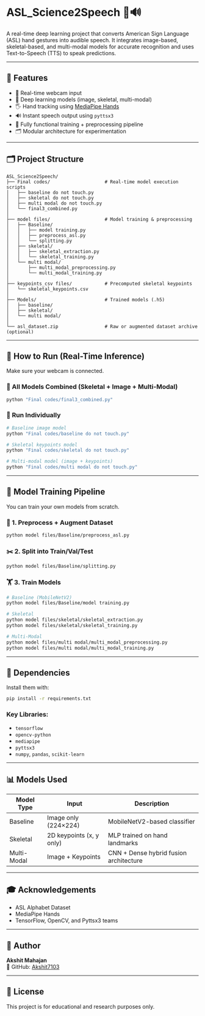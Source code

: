 # ASL_Science2Speech 🤟🔊

A real-time deep learning project that converts American Sign Language (ASL) hand gestures into audible speech. It integrates image-based, skeletal-based, and multi-modal models for accurate recognition and uses Text-to-Speech (TTS) to speak predictions.

---

## 📌 Features

- 🎥 Real-time webcam input
- 🧠 Deep learning models (image, skeletal, multi-modal)
- 🖐️ Hand tracking using [MediaPipe Hands](https://google.github.io/mediapipe/solutions/hands)
- 🔊 Instant speech output using `pyttsx3`
- 🧪 Fully functional training + preprocessing pipeline
- 🗂️ Modular architecture for experimentation

---

## 🗂️ Project Structure

```
ASL_Science2Speech/
├── Final codes/                    # Real-time model execution scripts
│   ├── baseline do not touch.py
│   ├── skeletal do not touch.py
│   ├── multi modal do not touch.py
│   └── final3_combined.py
│
├── model files/                    # Model training & preprocessing
│   ├── Baseline/
│   │   ├── model training.py
│   │   ├── preprocess_asl.py
│   │   └── splitting.py
│   ├── skeletal/
│   │   ├── skeletal_extraction.py
│   │   └── skeletal_training.py
│   └── multi modal/
│       ├── multi_modal_preprocessing.py
│       └── multi_modal_training.py
│
├── keypoints_csv files/            # Precomputed skeletal keypoints
│   └── skeletal_keypoints.csv
│
├── Models/                         # Trained models (.h5)
│   ├── baseline/
│   ├── skeletal/
│   └── multi modal/
│
└── asl_dataset.zip                 # Raw or augmented dataset archive (optional)
```

---

## 🚀 How to Run (Real-Time Inference)

Make sure your webcam is connected.

### 🔁 All Models Combined (Skeletal + Image + Multi-Modal)

```bash
python "Final codes/final3_combined.py"
```

### 🧠 Run Individually

```bash
# Baseline image model
python "Final codes/baseline do not touch.py"

# Skeletal keypoints model
python "Final codes/skeletal do not touch.py"

# Multi-modal model (image + keypoints)
python "Final codes/multi modal do not touch.py"
```

---

## 🧪 Model Training Pipeline

You can train your own models from scratch.

### 🔧 1. Preprocess + Augment Dataset

```bash
python model files/Baseline/preprocess_asl.py
```

### ✂️ 2. Split into Train/Val/Test

```bash
python model files/Baseline/splitting.py
```

### 🏋️ 3. Train Models

```bash
# Baseline (MobileNetV2)
python model files/Baseline/model training.py

# Skeletal
python model files/skeletal/skeletal_extraction.py
python model files/skeletal/skeletal_training.py

# Multi-Modal
python model files/multi modal/multi_modal_preprocessing.py
python model files/multi modal/multi_modal_training.py
```

---

## 🧰 Dependencies

Install them with:

```bash
pip install -r requirements.txt
```

### Key Libraries:

- `tensorflow`
- `opencv-python`
- `mediapipe`
- `pyttsx3`
- `numpy`, `pandas`, `scikit-learn`

---

## 📊 Models Used

| Model Type | Input | Description |
|------------|-------|-------------|
| Baseline | Image only (224×224) | MobileNetV2-based classifier |
| Skeletal | 2D keypoints (x, y only) | MLP trained on hand landmarks |
| Multi-Modal | Image + Keypoints | CNN + Dense hybrid fusion architecture |

---

## 🎓 Acknowledgements

- ASL Alphabet Dataset
- MediaPipe Hands
- TensorFlow, OpenCV, and Pyttsx3 teams

---

## 📣 Author

**Akshit Mahajan**  
🔗 GitHub: [Akshit7103](https://github.com/Akshit7103)

---

## 📝 License

This project is for educational and research purposes only. 
